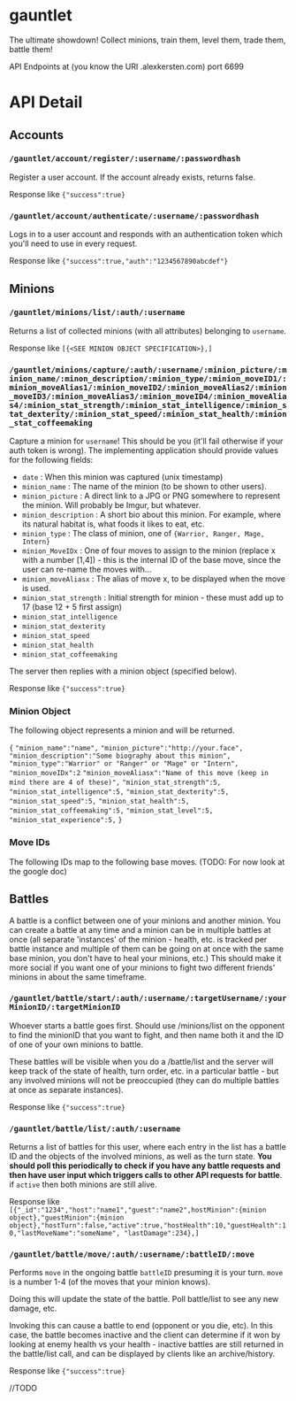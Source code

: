 gauntlet
========

The ultimate showdown! Collect minions, train them, level them, trade them, battle them!

API Endpoints at (you know the URI .alexkersten.com) port 6699

# API Detail

## Accounts

### `/gauntlet/account/register/:username/:passwordhash`

Register a user account. If the account already exists, returns false.

Response like `{"success":true}`

### `/gauntlet/account/authenticate/:username/:passwordhash`

Logs in to a user account and responds with an authentication token which you'll need to use in every request.

Response like `{"success":true,"auth":"1234567890abcdef"}`

## Minions

### `/gauntlet/minions/list/:auth/:username`

Returns a list of collected minions (with all attributes) belonging to `username`.

Response like `[{<SEE MINION OBJECT SPECIFICATION>},]`

### `/gauntlet/minions/capture/:auth/:username/:minion_picture/:minion_name/:minon_description/:minion_type/:minion_moveID1/:minion_moveAlias1/:minion_moveID2/:minion_moveAlias2/:minion_moveID3/:minion_moveAlias3/:minion_moveID4/:minion_moveAlias4/:minion_stat_strength/:minion_stat_intelligence/:minion_stat_dexterity/:minion_stat_speed/:minion_stat_health/:minion_stat_coffeemaking`

Capture a minion for `username`! This should be you (it'll fail otherwise if your auth token is wrong). The implementing application should provide values for the following fields:

* `date` : When this minion was captured (unix timestamp)
* `minion_name` : The name of the minion (to be shown to other users).
* `minion_picture` : A direct link to a JPG or PNG somewhere to represent the minion. Will probably be Imgur, but whatever.
* `minion_description` : A short bio about this minion. For example, where its natural habitat is, what foods it likes to eat, etc.
* `minion_type` : The class of minion, one of `{Warrior, Ranger, Mage, Intern}`
* `minion_MoveIDx` : One of four moves to assign to the minion (replace x with a number [1,4]) - this is the internal ID of the base move, since the user can re-name the moves with...
* `minion_moveAliasx` : The alias of move x, to be displayed when the move is used.
* `minion_stat_strength` : Initial strength for minion - these must add up to 17 (base 12 + 5 first assign)
* `minion_stat_intelligence`
* `minion_stat_dexterity`
* `minion_stat_speed`
* `minion_stat_health`
* `minion_stat_coffeemaking`

The server then replies with a minion object (specified below).

Response like `{"success":true}`

### Minion Object

The following object represents a minion and will be returned.

`{`
`"minion_name":"name",`
`"minion_picture":"http://your.face",`
`"minion_description":"Some biography about this minion",`
`"minion_type":"Warrior" or "Ranger" or "Mage" or "Intern",`
`"minion_moveIDx":2`
`"minion_moveAliasx":"Name of this move (keep in mind there are 4 of these)",`
`"minion_stat_strength":5,`
`"minion_stat_intelligence":5,`
`"minion_stat_dexterity":5,`
`"minion_stat_speed":5,`
`"minion_stat_health":5,`
`"minion_stat_coffeemaking":5,`
`"minion_stat_level":5,`
`"minion_stat_experience":5,`
`}`


### Move IDs

The following IDs map to the following base moves. (TODO: For now look at the google doc)

## Battles

A battle is a conflict between one of your minions and another minion. You can create a battle at any time and a minion can be in multiple battles at once (all separate 'instances' of the minion - health, etc. is tracked per battle instance and multiple of them can be going on at once with the same base minion, you don't have to heal your minions, etc.) This should make it more social if you want one of your minions to fight two different friends' minions in about the same timeframe.

### `/gauntlet/battle/start/:auth/:username/:targetUsername/:yourMinionID/:targetMinionID`

Whoever starts a battle goes first. Should use /minions/list on the opponent to find the minionID that you want to fight, and then name both it and the ID of one of your own minions to battle.

These battles will be visible when you do a /battle/list and the server will keep track of the state of health, turn order, etc. in a particular battle - but any involved minions will not be preoccupied (they can do multiple battles at once as separate instances).

Response like `{"success":true}`

### `/gauntlet/battle/list/:auth/:username`

Returns a list of battles for this user, where each entry in the list has a battle ID and the objects of the involved minions, as well as the turn state. **You should poll this periodically to check if you have any battle requests and then have user input which triggers calls to other API requests for battle**. if `active` then both minions are still alive.

Response like `[{"_id":"1234","host":"name1","guest":"name2",hostMinion":{minion object},"guestMinion":{minion object},"hostTurn":false,"active":true,"hostHealth":10,"guestHealth":10,"lastMoveName":"someName", "lastDamage":234},]`

### `/gauntlet/battle/move/:auth/:username/:battleID/:move`

Performs `move` in the ongoing battle `battleID` presuming it is your turn. `move` is a number 1-4 (of the moves that your minion knows).

Doing this will update the state of the battle. Poll battle/list to see any new damage, etc.

Invoking this can cause a battle to end (opponent or you die, etc). In this case, the battle becomes inactive and the client can determine if it won by looking at enemy health vs your health - inactive battles are still returned in the battle/list call, and can be displayed by clients like an archive/history.

Response like `{"success":true}`




//TODO
